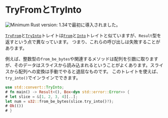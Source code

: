 <!--
# TryFrom and TryInto
-->
# TryFromとTryInto

<!--
Initially added: ![Minimum Rust version: 1.34](https://img.shields.io/badge/Minimum%20Rust%20Version-1.34-brightgreen.svg)
-->
![Minimum Rust version: 1.34](https://img.shields.io/badge/Minimum%20Rust%20Version-1.34-brightgreen.svg)で最初に導入されました。

<!--
The [`TryFrom`](../../std/convert/trait.TryFrom.html) and
[`TryInto`](../../std/convert/trait.TryInto.html) traits are like the
[`From`](../../std/convert/trait.From.html) and
[`Into`](../../std/convert/trait.Into.html) traits, except that they return a
result, meaning that they may fail.
-->
[`TryFrom`][try-from-trait]と[`TryInto`][try-into-trait]トレイトは[`From`][from-trait]と[`Into`][into-trait]トレイトと似ていますが、`Result`型を返すという点で異なっています。
つまり、これらの呼び出しは失敗することがあります。

[try-from-trait]: https://doc.rust-lang.org/std/convert/trait.TryFrom.html
[try-into-trait]: https://doc.rust-lang.org/std/convert/trait.TryInto.html
[from-trait]: https://doc.rust-lang.org/std/convert/trait.From.html
[into-trait]: https://doc.rust-lang.org/std/convert/trait.Into.html

<!--
For example, the `from_be_bytes` and related methods on integer types take
arrays, but data is often read in via slices. Converting between slices and
arrays is tedious to do manually. With the new traits, it can be done inline
with `.try_into()`:
-->
例えば、整数型の`from_be_bytes`や関連するメソッドは配列を引数に取りますが、そのデータはスライスから読み込まれるということがよくあります。スライスから配列への変換は手動でやると退屈なものです。
このトレイトを使えば、`try_into()`でインラインでできます。

```rust
use std::convert::TryInto;
# fn main() -> Result<(), Box<dyn std::error::Error>> {
# let slice = &[1, 2, 3, 4][..];
let num = u32::from_be_bytes(slice.try_into()?);
# Ok(())
# }
```
